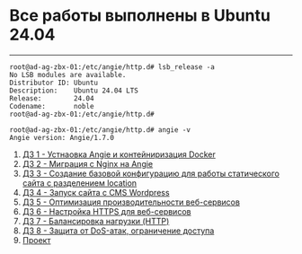 # Все работы выполнены в Ubuntu 24.04

--------------------------------------------------------------------------------------------------------
```
root@ad-ag-zbx-01:/etc/angie/http.d# lsb_release -a
No LSB modules are available.
Distributor ID: Ubuntu
Description:    Ubuntu 24.04 LTS
Release:        24.04
Codename:       noble
root@ad-ag-zbx-01:/etc/angie/http.d#
```
```
root@ad-ag-zbx-01:/etc/angie/http.d# angie -v
Angie version: Angie/1.7.0
```




1. [ДЗ 1 - Устнаовка Angie и контейниризация Docker](https://github.com/ArmBerserk/-/blob/main/%D0%94%D0%97%201%20-%20%D0%A3%D1%81%D1%82%D0%BD%D0%B0%D0%BE%D0%B2%D0%BA%D0%B0%20Angie%20%D0%B8%20%D0%BA%D0%BE%D0%BD%D1%82%D0%B5%D0%B9%D0%BD%D0%B8%D1%80%D0%B8%D0%B7%D0%B0%D1%86%D0%B8%D1%8F%20Docker/%D0%94%D0%97.md)
2. [ДЗ 2 - Миграция с Nginx на Angie](https://github.com/ArmBerserk/-/blob/main/%D0%94%D0%97%202%20-%20%D0%9C%D0%B8%D0%B3%D1%80%D0%B0%D1%86%D0%B8%D1%8F%20%D1%81%20Nginx%20%D0%BD%D0%B0%20Angie/%D0%94%D0%97.md)
3. [ДЗ 3 - Создание базовой конфигурацию для работы статического сайта с разделением location](https://github.com/ArmBerserk/-/blob/main/%D0%94%D0%97%203%20-%20%D0%A1%D0%BE%D0%B7%D0%B4%D0%B0%D0%BD%D0%B8%D0%B5%20%D0%B1%D0%B0%D0%B7%D0%BE%D0%B2%D0%BE%D0%B9%20%D0%BA%D0%BE%D0%BD%D1%84%D0%B8%D0%B3%D1%83%D1%80%D0%B0%D1%86%D0%B8%D1%8E%20%D0%B4%D0%BB%D1%8F%20%D1%80%D0%B0%D0%B1%D0%BE%D1%82%D1%8B%20%D1%81%D1%82%D0%B0%D1%82%D0%B8%D1%87%D0%B5%D1%81%D0%BA%D0%BE%D0%B3%D0%BE%20%D1%81%D0%B0%D0%B9%D1%82%D0%B0%20%D1%81%20%D1%80%D0%B0%D0%B7%D0%B4%D0%B5%D0%BB%D0%B5%D0%BD%D0%B8%D0%B5%D0%BC%20location/%D0%94%D0%97.md)
4. [ДЗ 4 - Запуск сайта с CMS Wordpress](https://github.com/ArmBerserk/-/blob/main/%D0%94%D0%97%204%20-%20%D0%97%D0%B0%D0%BF%D1%83%D1%81%D0%BA%20%D1%81%D0%B0%D0%B9%D1%82%D0%B0%20%D1%81%20CMS%20Wordpress/%D0%94%D0%97.md)
5. [ДЗ 5 - Оптимизация производительности веб-сервисов](https://github.com/ArmBerserk/-/blob/main/%D0%94%D0%97%205%20-%20%D0%9E%D0%BF%D1%82%D0%B8%D0%BC%D0%B8%D0%B7%D0%B0%D1%86%D0%B8%D1%8F%20%D0%BF%D1%80%D0%BE%D0%B8%D0%B7%D0%B2%D0%BE%D0%B4%D0%B8%D1%82%D0%B5%D0%BB%D1%8C%D0%BD%D0%BE%D1%81%D1%82%D0%B8%20%D0%B2%D0%B5%D0%B1-%D1%81%D0%B5%D1%80%D0%B2%D0%B8%D1%81%D0%BE%D0%B2/%D0%94%D0%97.md)
6. [ДЗ 6 - Настройка HTTPS для веб-сервисов](https://github.com/ArmBerserk/-/blob/main/%D0%94%D0%97%206%20-%20%D0%9D%D0%B0%D1%81%D1%82%D1%80%D0%BE%D0%B9%D0%BA%D0%B0%20HTTPS%20%D0%B4%D0%BB%D1%8F%20%D0%B2%D0%B5%D0%B1-%D1%81%D0%B5%D1%80%D0%B2%D0%B8%D1%81%D0%BE%D0%B2/%D0%94%D0%97.md)
7. [ДЗ 7 - Балансировка нагрузки (HTTP)](https://github.com/ArmBerserk/-/blob/main/%D0%94%D0%97%207%20-%20%D0%91%D0%B0%D0%BB%D0%B0%D0%BD%D1%81%D0%B8%D1%80%D0%BE%D0%B2%D0%BA%D0%B0%20%D0%BD%D0%B0%D0%B3%D1%80%D1%83%D0%B7%D0%BA%D0%B8%20(HTTP)/%D0%94%D0%97.md)
8. [ДЗ 8 - Защита от DoS-атак, ограничение доступа](https://github.com/ArmBerserk/-/blob/main/%D0%94%D0%97%208%20-%20%D0%97%D0%B0%D1%89%D0%B8%D1%82%D0%B0%20%D0%BE%D1%82%20DoS-%D0%B0%D1%82%D0%B0%D0%BA%2C%20%D0%BE%D0%B3%D1%80%D0%B0%D0%BD%D0%B8%D1%87%D0%B5%D0%BD%D0%B8%D0%B5%20%D0%B4%D0%BE%D1%81%D1%82%D1%83%D0%BF%D0%B0/%D0%94%D0%97.md)
9. [Проект](https://github.com/ArmBerserk/-/tree/main/%D0%9F%D1%80%D0%BE%D0%B5%D0%BA%D1%82)

